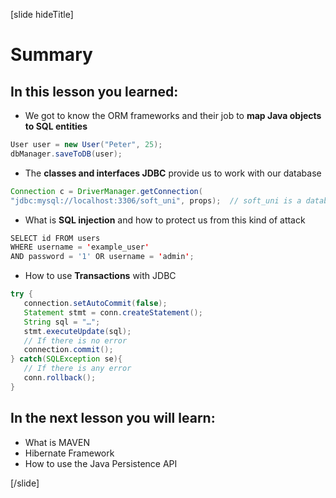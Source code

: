 [slide hideTitle]

# Summary

## In this lesson you learned:

- We got to know the ORM frameworks and their job to **map Java objects to SQL entities**

```Java
User user = new User("Peter", 25);
dbManager.saveToDB(user);
```

- The **classes and interfaces JDBC** provide us to work with our database

```Java
Connection c = DriverManager.getConnection(
"jdbc:mysql://localhost:3306/soft_uni", props);  // soft_uni is a database name, props are credentials
```

- What is **SQL injection** and how to protect us from this kind of attack

```java
SELECT id FROM users
WHERE username = 'example_user'
AND password = '1' OR username = 'admin';
```

- How to use **Transactions** with JDBC

```java
try {
   connection.setAutoCommit(false);
   Statement stmt = conn.createStatement();
   String sql = "…";
   stmt.executeUpdate(sql);  
   // If there is no error
   connection.commit();
} catch(SQLException se){
   // If there is any error
   conn.rollback();
}
```

## In the next lesson you will learn:

- What is MAVEN
- Hibernate Framework
- How to use the Java Persistence API

[/slide]